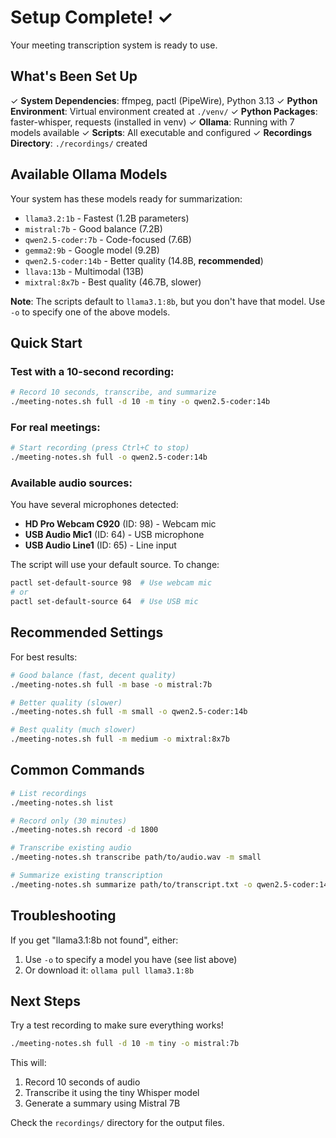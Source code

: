 # Setup Complete! ✓

Your meeting transcription system is ready to use.

## What's Been Set Up

✓ **System Dependencies**: ffmpeg, pactl (PipeWire), Python 3.13
✓ **Python Environment**: Virtual environment created at `./venv/`
✓ **Python Packages**: faster-whisper, requests (installed in venv)
✓ **Ollama**: Running with 7 models available
✓ **Scripts**: All executable and configured
✓ **Recordings Directory**: `./recordings/` created

## Available Ollama Models

Your system has these models ready for summarization:
- `llama3.2:1b` - Fastest (1.2B parameters)
- `mistral:7b` - Good balance (7.2B)
- `qwen2.5-coder:7b` - Code-focused (7.6B)
- `gemma2:9b` - Google model (9.2B)
- `qwen2.5-coder:14b` - Better quality (14.8B, **recommended**)
- `llava:13b` - Multimodal (13B)
- `mixtral:8x7b` - Best quality (46.7B, slower)

**Note**: The scripts default to `llama3.1:8b`, but you don't have that model. Use `-o` to specify one of the above models.

## Quick Start

### Test with a 10-second recording:
```bash
# Record 10 seconds, transcribe, and summarize
./meeting-notes.sh full -d 10 -m tiny -o qwen2.5-coder:14b
```

### For real meetings:
```bash
# Start recording (press Ctrl+C to stop)
./meeting-notes.sh full -o qwen2.5-coder:14b
```

### Available audio sources:
You have several microphones detected:
- **HD Pro Webcam C920** (ID: 98) - Webcam mic
- **USB Audio Mic1** (ID: 64) - USB microphone
- **USB Audio Line1** (ID: 65) - Line input

The script will use your default source. To change:
```bash
pactl set-default-source 98  # Use webcam mic
# or
pactl set-default-source 64  # Use USB mic
```

## Recommended Settings

For best results:
```bash
# Good balance (fast, decent quality)
./meeting-notes.sh full -m base -o mistral:7b

# Better quality (slower)
./meeting-notes.sh full -m small -o qwen2.5-coder:14b

# Best quality (much slower)
./meeting-notes.sh full -m medium -o mixtral:8x7b
```

## Common Commands

```bash
# List recordings
./meeting-notes.sh list

# Record only (30 minutes)
./meeting-notes.sh record -d 1800

# Transcribe existing audio
./meeting-notes.sh transcribe path/to/audio.wav -m small

# Summarize existing transcription
./meeting-notes.sh summarize path/to/transcript.txt -o qwen2.5-coder:14b
```

## Troubleshooting

If you get "llama3.1:8b not found", either:
1. Use `-o` to specify a model you have (see list above)
2. Or download it: `ollama pull llama3.1:8b`

## Next Steps

Try a test recording to make sure everything works!

```bash
./meeting-notes.sh full -d 10 -m tiny -o mistral:7b
```

This will:
1. Record 10 seconds of audio
2. Transcribe it using the tiny Whisper model
3. Generate a summary using Mistral 7B

Check the `recordings/` directory for the output files.
